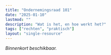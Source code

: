 ```yaml
---
title: "Ondernemingsraad 101"
date: "2025-01-10"
lastmod: ""
description: "Wat is het, en hoe werkt het?"
tags: ["rechten", "praktisch"]
layout: "single-resource"
---
```


*Binnenkort beschikbaar.*
